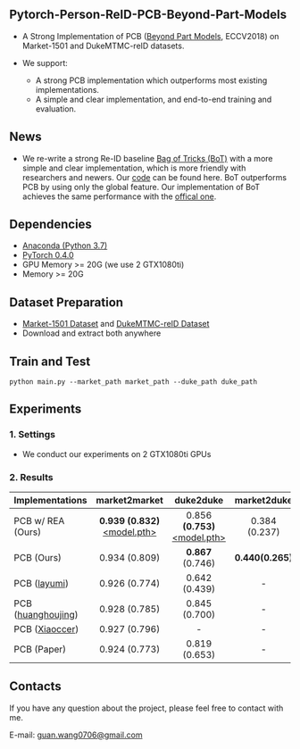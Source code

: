## Pytorch-Person-ReID-PCB-Beyond-Part-Models
* A Strong Implementation of PCB ([Beyond Part Models](https://arxiv.org/abs/1711.09349), ECCV2018) on Market-1501 and DukeMTMC-reID datasets.

* We support:
  * A strong PCB implementation which outperforms most existing implementations.
  * A simple and clear implementation, and end-to-end training and evaluation.


## News
* We re-write a strong Re-ID baseline [Bag of Tricks (BoT)](https://arxiv.org/abs/1903.07071) with a more simple and clear implementation, which is more friendly with researchers and newers. Our [code](https://github.com/wangguanan/Pytorch-Person-REID-Baseline-Bag-of-Tricks) can be found here. BoT outperforms PCB by using only the global feature. Our implementation of BoT achieves the same performance with the [offical one](https://github.com/michuanhaohao/reid-strong-baseline).

## Dependencies
* [Anaconda (Python 3.7)](https://www.anaconda.com/download/)
* [PyTorch 0.4.0](http://pytorch.org/)
* GPU Memory >= 20G (we use 2 GTX1080ti)
* Memory >= 20G

## Dataset Preparation
* [Market-1501 Dataset](http://ww7.liangzheng.org/) and [DukeMTMC-reID Dataset](https://github.com/layumi/DukeMTMC-reID_evaluation)
* Download and extract both anywhere

## Train and Test
```
python main.py --market_path market_path --duke_path duke_path
```

## Experiments

### 1. Settings
* We conduct our experiments on 2 GTX1080ti GPUs

### 2. Results

| Implementations | market2market | duke2duke | market2duke | duke2market |
| ---                               | :---: |:---: | :---: | :---: |
| PCB w/ REA (Ours) | **0.939 (0.832)** [<model.pth>](https://drive.google.com/file/d/1XzLE0nQZkLxzv0CJk-NMczCpHzCvegnM/view?usp=sharing) | 0.856 **(0.753)** [<model.pth>](https://drive.google.com/file/d/1AJ1n9YaO0lmHwWiV0g58f2WtPFvKFjjG/view?usp=sharing) | 0.384 (0.237) | 0.555 (0.285) | 
| PCB (Ours) | 0.934 (0.809) | **0.867** (0.746) | **0.440(0.265)** | **0.592 (0.308)** |
| PCB ([layumi](https://github.com/layumi/Person_reID_baseline_pytorch)) | 0.926 (0.774) | 0.642 (0.439) | - | - |
| PCB ([huanghoujing](https://github.com/huanghoujing/beyond-part-models)) | 0.928 (0.785) | 0.845 (0.700) | - | - |
| PCB ([Xiaoccer](https://github.com/Xiaoccer/ReID-PCB_RPP)) |	0.927 (0.796)	| - | - | - | 
| PCB (Paper) | 0.924 (0.773) | 0.819 (0.653)	| - | - |


## Contacts
If you have any question about the project, please feel free to contact with me.

E-mail: guan.wang0706@gmail.com
